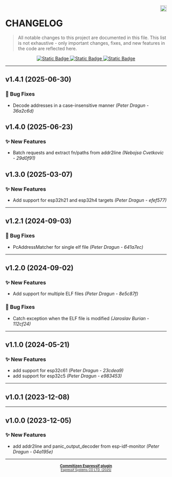<a href="https://www.espressif.com">
    <img src="https://www.espressif.com/sites/all/themes/espressif/logo-black.svg" align="right" height="20" />
</a>

# CHANGELOG

> All notable changes to this project are documented in this file.
> This list is not exhaustive - only important changes, fixes, and new features in the code are reflected here.

<div align="center">
    <a href="https://keepachangelog.com/en/1.1.0/">
        <img alt="Static Badge" src="https://img.shields.io/badge/Keep%20a%20Changelog-v1.1.0-salmon?logo=keepachangelog&logoColor=black&labelColor=white&link=https%3A%2F%2Fkeepachangelog.com%2Fen%2F1.1.0%2F">
    </a>
    <a href="https://www.conventionalcommits.org/en/v1.0.0/">
        <img alt="Static Badge" src="https://img.shields.io/badge/Conventional%20Commits-v1.0.0-pink?logo=conventionalcommits&logoColor=black&labelColor=white&link=https%3A%2F%2Fwww.conventionalcommits.org%2Fen%2Fv1.0.0%2F">
    </a>
    <a href="https://semver.org/spec/v2.0.0.html">
        <img alt="Static Badge" src="https://img.shields.io/badge/Semantic%20Versioning-v2.0.0-grey?logo=semanticrelease&logoColor=black&labelColor=white&link=https%3A%2F%2Fsemver.org%2Fspec%2Fv2.0.0.html">
    </a>
</div>
<hr>

## v1.4.1 (2025-06-30)

### 🐛 Bug Fixes

- Decode addresses in a case-insensitive manner *(Peter Dragun - 36a2c6d)*


## v1.4.0 (2025-06-23)

### ✨ New Features

- Batch requests and extract fn/paths from addr2line *(Nebojsa Cvetkovic - 29d0f91)*


## v1.3.0 (2025-03-07)

### ✨ New Features

- Add support for esp32h21 and esp32h4 targets *(Peter Dragun - efef577)*

---

## v1.2.1 (2024-09-03)

### 🐛 Bug Fixes

- PcAddressMatcher for single elf file *(Peter Dragun - 641a7ec)*

---

## v1.2.0 (2024-09-02)

### ✨ New Features

- Add support for multiple ELF files *(Peter Dragun - 8e5c87f)*

### 🐛 Bug Fixes

- Catch exception when the ELF file is modified *(Jaroslav Burian - 112cf24)*

---

## v1.1.0 (2024-05-21)

### ✨ New Features

- add support for esp32c61 *(Peter Dragun - 23cdea9)*
- add support for esp32c5 *(Peter Dragun - e983453)*

---

## v1.0.1 (2023-12-08)

---

## v1.0.0 (2023-12-05)

### ✨ New Features

- add addr2line and panic_output_decoder from esp-idf-monitor *(Peter Dragun - 04a195e)*

---

<div align="center">
    <small>
        <b>
            <a href="https://www.github.com/espressif/cz-plugin-espressif">Commitizen Espressif plugin</a>
        </b>
    <br>
        <sup><a href="https://www.espressif.com">Espressif Systems CO LTD. (2025)</a><sup>
    </small>
</div>
